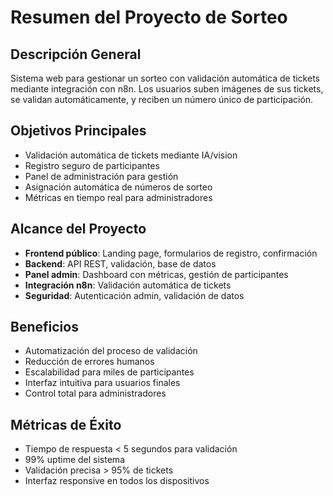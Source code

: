 # Resumen del Proyecto de Sorteo

## Descripción General
Sistema web para gestionar un sorteo con validación automática de tickets mediante integración con n8n. Los usuarios suben imágenes de sus tickets, se validan automáticamente, y reciben un número único de participación.

## Objetivos Principales
- Validación automática de tickets mediante IA/vision
- Registro seguro de participantes
- Panel de administración para gestión
- Asignación automática de números de sorteo
- Métricas en tiempo real para administradores

## Alcance del Proyecto
- **Frontend público**: Landing page, formularios de registro, confirmación
- **Backend**: API REST, validación, base de datos
- **Panel admin**: Dashboard con métricas, gestión de participantes
- **Integración n8n**: Validación automática de tickets
- **Seguridad**: Autenticación admin, validación de datos

## Beneficios
- Automatización del proceso de validación
- Reducción de errores humanos
- Escalabilidad para miles de participantes
- Interfaz intuitiva para usuarios finales
- Control total para administradores

## Métricas de Éxito
- Tiempo de respuesta < 5 segundos para validación
- 99% uptime del sistema
- Validación precisa > 95% de tickets
- Interfaz responsive en todos los dispositivos